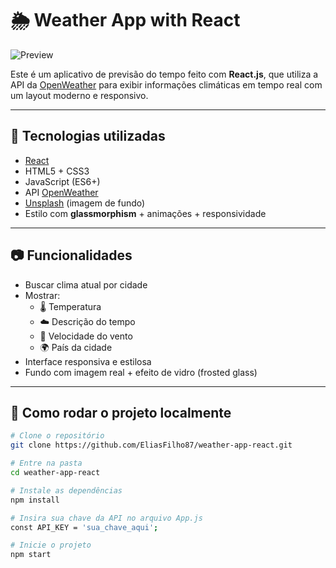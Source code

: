 # 🌦️ Weather App with React

![Preview](./scrennshot.png)

Este é um aplicativo de previsão do tempo feito com **React.js**, que utiliza a API da [OpenWeather](https://openweathermap.org/api) para exibir informações climáticas em tempo real com um layout moderno e responsivo.


---

## 🚀 Tecnologias utilizadas

- [React](https://reactjs.org/)
- HTML5 + CSS3
- JavaScript (ES6+)
- API [OpenWeather](https://openweathermap.org/api)
- [Unsplash](https://unsplash.com/) (imagem de fundo)
- Estilo com **glassmorphism** + animações + responsividade

---

## 📷 Funcionalidades

- Buscar clima atual por cidade
- Mostrar:
  - 🌡️ Temperatura
  - ☁️ Descrição do tempo
  - 💨 Velocidade do vento
  - 🌍 País da cidade
- Interface responsiva e estilosa
- Fundo com imagem real + efeito de vidro (frosted glass)

---

## 🧪 Como rodar o projeto localmente

```bash
# Clone o repositório
git clone https://github.com/EliasFilho87/weather-app-react.git

# Entre na pasta
cd weather-app-react

# Instale as dependências
npm install

# Insira sua chave da API no arquivo App.js
const API_KEY = 'sua_chave_aqui';

# Inicie o projeto
npm start
